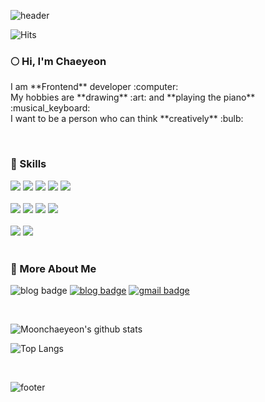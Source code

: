 ![header](https://capsule-render.vercel.app/api?color=0:FFAFCC,100:BDE0FE&height=150)

![Hits](https://hits.seeyoufarm.com/api/count/incr/badge.svg?url=https%3A%2F%2Fgithub.com%2FMoonchaeyeon&count_bg=%23FF8B8B&title_bg=%23FFBABA&icon=&icon_color=%23E7E7E7&title=hits&edge_flat=false)

<h3>🌕 Hi, I'm Chaeyeon</h3>
<p>
I am **Frontend** developer :computer:<br/>
My hobbies are **drawing** :art: and **playing the piano** :musical_keyboard:<br/>
I want to be a person who can think **creatively** :bulb:<br/>
</p>

<br/>
<h3>💪 Skills</h3>
<div>
<img src="https://img.shields.io/badge/React-61DAFB?style=for-the-badge&logo=React&logoColor=black"/>
<img src="https://img.shields.io/badge/redux-764ABC?style=for-the-badge&logo=redux&logoColor=white"/>
<img src="https://img.shields.io/badge/CSS3-1572B6?style=for-the-badge&logo=CSS3&logoColor=white"/>
<img src="https://img.shields.io/badge/sass-CC6699?style=for-the-badge&logo=sass&logoColor=white"/>
<img src="https://img.shields.io/badge/html5-E34F26?style=for-the-badge&logo=html5&logoColor=white"/>
</div>
<br/>
<div>
<img src="https://img.shields.io/badge/javascript-F7DF1E?style=for-the-badge&logo=javascript&logoColor=black"/>
<img src="https://img.shields.io/badge/typescript-3178C6?style=for-the-badge&logo=typescript&logoColor=white"/>
<img src="https://img.shields.io/badge/C%2B%2B-00599C?style=for-the-badge&logo=C%2B%2B&logoColor=white"/>
<img src="https://img.shields.io/badge/python-3776AB?style=for-the-badge&logo=python&logoColor=white"/>
</div>
<br/>
<div>
<img src="https://img.shields.io/badge/github%20actions-2088FF?style=for-the-badge&logo=github%20actions&logoColor=white"/>
<img src="https://img.shields.io/badge/amazon%20s3-569A31?style=for-the-badge&logo=amazon%20s3&logoColor=white"/>
</div>

<br/>

<h3>🍒 More About Me</h3>

![blog badge](https://img.shields.io/badge/About%20me-FFAFCC?logo=notion&logoColor=black&style=for-the-badge) [![blog badge](https://img.shields.io/badge/My%20Blog-CDB4DB?logo=tistory&logoColor=black&style=for-the-badge)](https://moontomato.tistory.com) [![gmail badge](https://img.shields.io/badge/sso07069@gmail.com-A2D2FF?logo=gmail&logoColor=black&style=for-the-badge)](mailto:sso07069@gmail.com) 

<br/>

![Moonchaeyeon's github stats](https://github-readme-stats.vercel.app/api?username=Moonchaeyeon&show_icons=true&theme=dracula&hide_border=true&bg_color=FDF9FF&text_color=796C80&card_width=450)

![Top Langs](https://github-readme-stats.vercel.app/api/top-langs/?username=Moonchaeyeon&layout=compact&theme=dracula&bg_color=FDF9FF&hide_border=true&text_color=796C80&card_width=450)

<br/>

![footer](https://capsule-render.vercel.app/api?section=footer&color=0:FFAFCC,100:BDE0FE&height=150)
